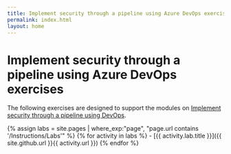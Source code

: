 ```yaml
---
title: Implement security through a pipeline using Azure DevOps exercises
permalink: index.html
layout: home
---
```


# Implement security through a pipeline using Azure DevOps exercises

The following exercises are designed to support the modules on [Implement security through a pipeline using DevOps](https://learn.microsoft.com/training/paths/implement-security-through-pipeline-using-devops/).

{% assign labs = site.pages | where_exp:"page", "page.url contains '/Instructions/Labs'" %}
{% for activity in labs  %}
    - [{{ activity.lab.title }}]({{ site.github.url }}{{ activity.url }})
{% endfor %}
